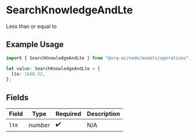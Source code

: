 # SearchKnowledgeAndLte

Less than or equal to

## Example Usage

```typescript
import { SearchKnowledgeAndLte } from "@orq-ai/node/models/operations";

let value: SearchKnowledgeAndLte = {
  lte: 1668.52,
};
```

## Fields

| Field              | Type               | Required           | Description        |
| ------------------ | ------------------ | ------------------ | ------------------ |
| `lte`              | *number*           | :heavy_check_mark: | N/A                |